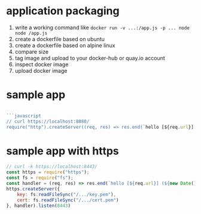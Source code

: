 # application packaging

1. write a working command like `docker run -v ...:/app.js -p ... node node /app.js`
1. create a dockerfile based on ubuntu
2. create a dockerfile based on alpine linux
3. compare size
4. tag image and upload to your docker-hub or quay.io account
5. inspect docker image
6. upload docker image

# sample app

```javascript

```javascript
// curl https://localhost:8080/
require("http").createServer((req, res) => res.end(`hello [${req.url}] (${new Date()})\n`)).listen(8080)
```

# sample app with https

```javascript
// curl -k https://localhost:8443/
const https = require("https");
const fs = require("fs");
const handler = (req, res) => res.end(`hello [${req.url}] (${new Date()})\n`)
https.createServer({ 
    key: fs.readFileSync("/.../key.pem"), 
    cert: fs.readFileSync("/.../cert.pem") 
}, handler).listen(8443)
```
